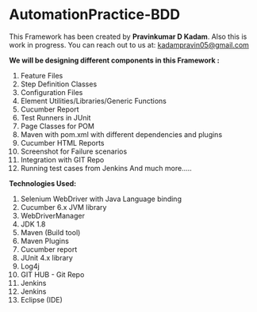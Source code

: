 # AutomationPractice-BDD
This Framework has been created by **Pravinkumar D Kadam**. Also this is work in progress.  You can reach out to us at: kadampravin05@gmail.com

**We will be designing different components in this Framework :**
1. Feature Files
2. Step Definition Classes
3. Configuration Files
4. Element Utilities/Libraries/Generic Functions
5. Cucumber Report 
6. Test Runners in JUnit
7. Page Classes for POM
8. Maven with pom.xml with different dependencies and plugins 
9.  Cucumber HTML Reports
10. Screenshot for Failure scenarios
11. Integration with GIT Repo
12. Running test cases from Jenkins 
And much more.....

**Technologies Used:**
1. Selenium WebDriver with Java Language binding
2. Cucumber 6.x JVM library
3. WebDriverManager
4. JDK 1.8
5. Maven (Build tool)
6. Maven Plugins
7. Cucumber report 
8. JUnit 4.x library
9. Log4j
10. GIT HUB - Git Repo
11. Jenkins
12. Jenkins
13. Eclipse (IDE)

